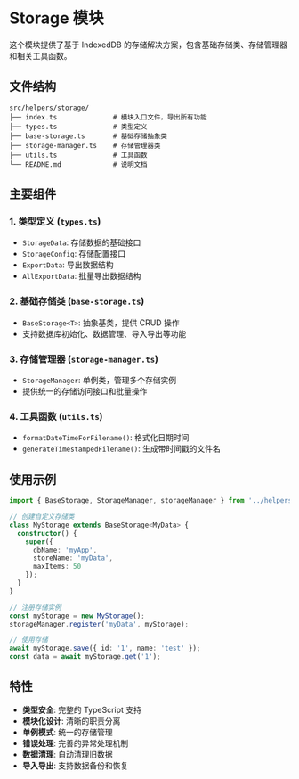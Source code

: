 # Storage 模块

这个模块提供了基于 IndexedDB 的存储解决方案，包含基础存储类、存储管理器和相关工具函数。

## 文件结构

```
src/helpers/storage/
├── index.ts              # 模块入口文件，导出所有功能
├── types.ts              # 类型定义
├── base-storage.ts       # 基础存储抽象类
├── storage-manager.ts    # 存储管理器类
├── utils.ts              # 工具函数
└── README.md             # 说明文档
```

## 主要组件

### 1. 类型定义 (`types.ts`)
- `StorageData`: 存储数据的基础接口
- `StorageConfig`: 存储配置接口
- `ExportData`: 导出数据结构
- `AllExportData`: 批量导出数据结构

### 2. 基础存储类 (`base-storage.ts`)
- `BaseStorage<T>`: 抽象基类，提供 CRUD 操作
- 支持数据库初始化、数据管理、导入导出等功能

### 3. 存储管理器 (`storage-manager.ts`)
- `StorageManager`: 单例类，管理多个存储实例
- 提供统一的存储访问接口和批量操作

### 4. 工具函数 (`utils.ts`)
- `formatDateTimeForFilename()`: 格式化日期时间
- `generateTimestampedFilename()`: 生成带时间戳的文件名

## 使用示例

```typescript
import { BaseStorage, StorageManager, storageManager } from '../helpers/storage';

// 创建自定义存储类
class MyStorage extends BaseStorage<MyData> {
  constructor() {
    super({
      dbName: 'myApp',
      storeName: 'myData',
      maxItems: 50
    });
  }
}

// 注册存储实例
const myStorage = new MyStorage();
storageManager.register('myData', myStorage);

// 使用存储
await myStorage.save({ id: '1', name: 'test' });
const data = await myStorage.get('1');
```

## 特性

- **类型安全**: 完整的 TypeScript 支持
- **模块化设计**: 清晰的职责分离
- **单例模式**: 统一的存储管理
- **错误处理**: 完善的异常处理机制
- **数据清理**: 自动清理旧数据
- **导入导出**: 支持数据备份和恢复
